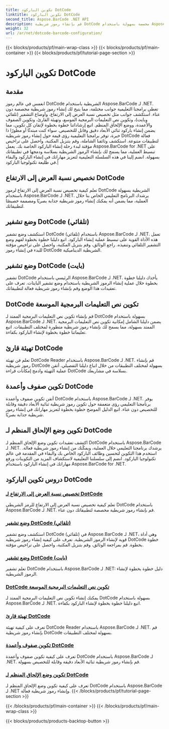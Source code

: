 ```yaml
---
title: تكوين الباركود DotCode
linktitle: تكوين الباركود DotCode
second_title: Aspose.BarCode .NET API
description: قم بإنشاء رموز شريطية DotCode مخصصة بسهولة باستخدام Aspose.BarCode .NET. تعرف على نسبة العرض إلى الارتفاع وأوضاع التشفير ونص التعليمات البرمجية الموسع وتهيئة القارئ.
weight: 32
url: /ar/net/dotcode-barcode-configuration/
---
```


{{< blocks/products/pf/main-wrap-class >}}
{{< blocks/products/pf/main-container >}}
{{< blocks/products/pf/tutorial-page-section >}}

# تكوين الباركود DotCode


## مقدمة
انغمس في عالم رموز DotCode الشريطية باستخدام Aspose.BarCode لـ .NET. تغطي برامجنا التعليمية جوانب مختلفة، مما يتيح لك إنشاء رموز شريطية مخصصة دون عناء. استكشف جوانب مثل تخصيص نسبة العرض إلى الارتفاع، وأوضاع التشفير (تلقائي وبايت)، وتكوين نص التعليمات البرمجية الموسع، وتهيئة القارئ، وتكوين الصفوف والأعمدة، ووضع الإلحاق المنظم. اتبع إرشاداتنا خطوة بخطوة لإتقان كل تكوين، مما يضمن إنشاء باركود ثنائي الأبعاد دقيق وقابل للتخصيص. سواء كنت مبتدئًا أو مطورًا ذا خبرة، توفر برامجنا التعليمية رؤى قيمة حول إنشاء رموز شريطية DotCode فعالة لتطبيقات متنوعة. استكشف وثائقنا الشاملة، وقم بتنزيل المكتبة، واحصل على تراخيص مؤقتة لبدء رحلة إنشاء الباركود الخاصة بك. يعمل Aspose.BarCode for .NET على تبسيط العملية، مما يسمح لك بإنشاء الرموز الشريطية بسلاسة ودمجها في تطبيقاتك بسهولة. انضم إلينا في هذه السلسلة التعليمية لتعزيز مهاراتك في إنشاء الباركود والبقاء في طليعة تكنولوجيا الباركود.|

## تخصيص نسبة العرض إلى الارتفاع DotCode
تعلم كيفية تخصيص نسبة العرض إلى الارتفاع لرموز DotCode الشريطية بسهولة باستخدام Aspose.BarCode لـ .NET. يرشدك البرنامج التعليمي الخاص بنا خلال العملية، مما يضمن أنه يمكنك إنشاء رموز شريطية جذابة بصريًا ومصممة خصيصًا لتطبيقاتك.

## وضع تشفير DotCode (تلقائي)
استكشف وضع تشفير DotCode (تلقائي) باستخدام Aspose.BarCode لـ .NET. تعمل هذه الأداة القوية على تبسيط عملية إنشاء الباركود. اتبع دليلنا خطوة بخطوة لفهم وضع التشفير التلقائي وتنفيذه. راجع الوثائق، وقم بتنزيل المكتبة، واحصل على تراخيص مؤقتة للبدء في إنشاء رموز DotCode الشريطية الديناميكية.

## وضع تشفير DotCode (بايت)
تشفير DotCode الرئيسي باستخدام Aspose.BarCode لـ .NET. يأخذك دليلنا خطوة بخطوة خلال عملية إنشاء الرموز الشريطية باستخدام وضع تشفير البايتات. تعرف على تعقيدات هذا الوضع وقم بإنشاء رموز شريطية فعالة لتطبيقاتك.

## DotCode تكوين نص التعليمات البرمجية الموسعة
قم بإنشاء تكوين نص التعليمات البرمجية الممتد لـ DotCode بسهولة باستخدام Aspose.BarCode لـ .NET. يضمن دليلنا الشامل إمكانية تكوين نص التعليمات البرمجية الممتد بسهولة، مما يسمح لك بإنشاء رموز شريطية متطورة لمختلف التطبيقات. اتبع تعليماتنا خطوة بخطوة لإنشاء الباركود بكفاءة.

## تهيئة قارئ DotCode
تعلم فن تهيئة DotCode Reader باستخدام Aspose.BarCode لـ .NET. قم بإنشاء رموز شريطية DotCode بسهولة لمختلف التطبيقات من خلال اتباع دليلنا التفصيلي. أتقن عملية التهيئة وادمج إمكانات قراءة DotCode بسلاسة في مشاريعك.

## تكوين صفوف وأعمدة DotCode
أتقن تكوين صفوف وأعمدة DotCode باستخدام Aspose.BarCode لـ .NET. يوفر برنامجنا التعليمي رؤى متعمقة حول تكوين رموز شريطية ثنائية الأبعاد دقيقة وقابلة للتخصيص دون عناء. اتبع الدليل الموضح خطوة بخطوة لتعزيز مهاراتك في إنشاء رموز شريطية جذابة بصريًا.

## تكوين وضع الإلحاق المنظم لـ DotCode

اكتشف تعقيدات تكوين وضع الإلحاق المنظم لـ DotCode باستخدام Aspose.BarCode لـ .NET. يرشدك برنامجنا التعليمي خلال العملية، ويمكّنك من إنشاء رموز شريطية فعالة. استخدم هذا التكوين لتحسين وظائف الباركود الخاص بك والبقاء في المقدمة في عالم تكنولوجيا الباركود. انضم إلى سلسلتنا التعليمية لاستكشاف المزيد من التكوينات ورفع مهاراتك في إنشاء الباركود باستخدام Aspose.BarCode for .NET.

## دروس تكوين الباركود DotCode
### [تخصيص نسبة العرض إلى الارتفاع لـ DotCode](./dotcode-aspect-ratio-customization/)
تعلم كيفية تخصيص نسبة العرض إلى الارتفاع للرمز الشريطي DotCode باستخدام Aspose.BarCode لـ .NET. قم بإنشاء رموز شريطية مخصصة لتطبيقاتك دون عناء.
### [وضع تشفير DotCode (تلقائي)](./dotcode-encoding-mode-auto/)
استكشف وضع تشفير DotCode (تلقائي) في Aspose.BarCode لـ .NET، وهي أداة قوية لإنشاء الرموز الشريطية. تعرف على كيفية إنشاء رموز شريطية DotCode خطوة بخطوة. قم بمراجعة الوثائق، وقم بتنزيل المكتبة، واحصل على تراخيص مؤقتة.
### [وضع تشفير DotCode (بايت)](./dotcode-encoding-mode-bytes/)
تعلم تشفير DotCode باستخدام Aspose.BarCode لـ .NET: دليل خطوة بخطوة لإنشاء الرموز الشريطية.
### [DotCode تكوين نص التعليمات البرمجية الموسعة](./dotcode-extended-code-text-configuration/)
يمكنك إنشاء تكوين نص التعليمات البرمجية الممتد لـ DotCode بسهولة باستخدام Aspose.BarCode لـ .NET. اتبع دليلنا خطوة بخطوة لإنشاء الباركود بكفاءة.
### [تهيئة قارئ DotCode](./dotcode-reader-initialization/)
تعرف على كيفية تهيئة DotCode Reader باستخدام Aspose.BarCode لـ .NET. قم بإنشاء رموز شريطية DotCode بسهولة لمختلف التطبيقات.
### [تكوين صفوف وأعمدة DotCode](./dotcode-rows-columns-configuration/)
تعرف على كيفية تكوين صفوف وأعمدة DotCode باستخدام Aspose.BarCode لـ .NET. قم بإنشاء رموز شريطية ثنائية الأبعاد دقيقة وقابلة للتخصيص بسهولة.
### [تكوين وضع الإلحاق المنظم لـ DotCode](./dotcode-structured-append-mode-configuration/)
تعرف على كيفية تكوين وضع الإلحاق المنظم لـ DotCode باستخدام Aspose.BarCode لـ .NET وإنشاء رموز شريطية فعالة.
{{< /blocks/products/pf/tutorial-page-section >}}

{{< /blocks/products/pf/main-container >}}
{{< /blocks/products/pf/main-wrap-class >}}

{{< blocks/products/products-backtop-button >}}
